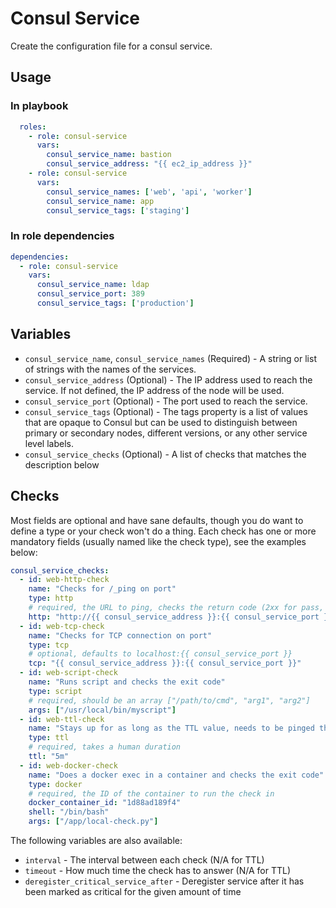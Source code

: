 # Consul Service

Create the configuration file for a consul service.

## Usage

### In playbook

```yaml
  roles:
    - role: consul-service
      vars:
        consul_service_name: bastion
        consul_service_address: "{{ ec2_ip_address }}"
    - role: consul-service
      vars:
        consul_service_names: ['web', 'api', 'worker']
        consul_service_name: app
        consul_service_tags: ['staging']
```

### In role dependencies

```yaml
dependencies:
  - role: consul-service
    vars:
      consul_service_name: ldap
      consul_service_port: 389
      consul_service_tags: ['production']
```

## Variables

* `consul_service_name`, `consul_service_names` (Required) - A string or list of strings with the names of the services.
* `consul_service_address` (Optional) - The IP address used to reach the service. If not defined, the IP address of the node will be used.
* `consul_service_port` (Optional) - The port used to reach the service.
* `consul_service_tags` (Optional) - The tags property is a list of values that are opaque to Consul but can be used to distinguish between primary or secondary nodes, different versions, or any other service level labels.
* `consul_service_checks` (Optional) - A list of checks that matches the description below

## Checks

Most fields are optional and have sane defaults, though you do want to define a type or your check won't do a thing.
Each check has one or more mandatory fields (usually named like the check type), see the examples below:

```yaml
consul_service_checks:
  - id: web-http-check
    name: "Checks for /_ping on port"
    type: http
    # required, the URL to ping, checks the return code (2xx for pass, 429 warning, anything else error)
    http: "http://{{ consul_service_address }}:{{ consul_service_port }}/_ping"
  - id: web-tcp-check
    name: "Checks for TCP connection on port"
    type: tcp
    # optional, defaults to localhost:{{ consul_service_port }}
    tcp: "{{ consul_service_address }}:{{ consul_service_port }}"
  - id: web-script-check
    name: "Runs script and checks the exit code"
    type: script
    # required, should be an array ["/path/to/cmd", "arg1", "arg2"]
    args: ["/usr/local/bin/myscript"]
  - id: web-ttl-check
    name: "Stays up for as long as the TTL value, needs to be pinged through the HTTP api"
    type: ttl
    # required, takes a human duration
    ttl: "5m"
  - id: web-docker-check
    name: "Does a docker exec in a container and checks the exit code"
    type: docker
    # required, the ID of the container to run the check in
    docker_container_id: "1d88ad189f4"
    shell: "/bin/bash"
    args: ["/app/local-check.py"]
```

The following variables are also available:

* `interval` - The interval between each check (N/A for TTL)
* `timeout` - How much time the check has to answer (N/A for TTL)
* `deregister_critical_service_after` - Deregister service after it has been marked as critical for the given amount of time
